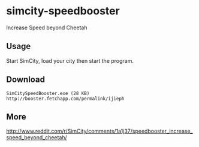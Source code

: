 simcity-speedbooster
====================

Increase Speed beyond Cheetah

## Usage

Start SimCity, load your city then start the program.

## Download

    SimCitySpeedBooster.exe (28 KB)
    http://booster.fetchapp.com/permalink/ijieph

## More

http://www.reddit.com/r/SimCity/comments/1a1j37/speedbooster_increase_speed_beyond_cheetah/

